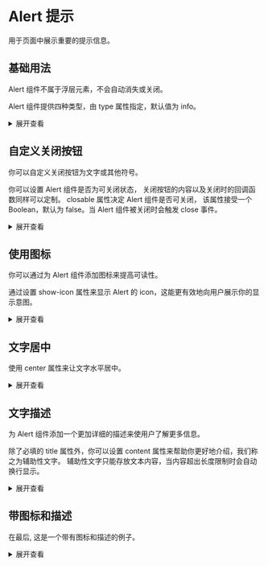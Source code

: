 # Alert 提示

用于页面中展示重要的提示信息。

## 基础用法

Alert 组件不属于浮层元素，不会自动消失或关闭。

Alert 组件提供四种类型，由 type 属性指定，默认值为 info。

  <k-alert title="success alert" type="success" />
  <k-alert title="info alert" type="info" />
  <k-alert title="warning alert" type="warning" />
  <k-alert title="error alert" type="error" />
  <details>
  <summary>展开查看</summary>

  ```vue
  <k-alert title="success alert" type="success" />
  <k-alert title="info alert" type="info" />
  <k-alert title="warning alert" type="warning" />
  <k-alert title="error alert" type="error" />
  ```
  </details>

## 自定义关闭按钮

你可以自定义关闭按钮为文字或其他符号。

你可以设置 Alert 组件是否为可关闭状态， 关闭按钮的内容以及关闭时的回调函数同样可以定制。 closable 属性决定 Alert 组件是否可关闭， 该属性接受一个 Boolean，默认为 false。当 Alert 组件被关闭时会触发 close 事件。

  <k-alert title="unclosable alert" type="success" :closable="false" />
  <k-alert title="alert with callback" type="warning" closable @close="hklo"/>
  <script lang="ts" setup>
  const hklo = () => {
  alert('Hklo World!')
  }
  </script>
  <details>
  <summary>展开查看</summary>

  ```vue
  <k-alert title="unclosable alert" type="success" :closable="false" />
  <k-alert title="alert with callback" type="warning" closable @close="hklo"/>
  <script lang="ts" setup>
  const hklo = () => {
  alert('Hklo World!')
  }
  </script>
  ```
  </details>

## 使用图标

你可以通过为 Alert 组件添加图标来提高可读性。

通过设置 show-icon 属性来显示 Alert 的 icon，这能更有效地向用户展示你的显示意图。

  <k-alert title="success alert" type="success" show-icon />
  <k-alert title="info alert" type="info" show-icon />
  <k-alert title="warning alert" type="warning" show-icon />
  <k-alert title="error alert" type="error" show-icon />
  <details>
  <summary>展开查看</summary>

  ```vue
  <k-alert title="success alert" type="success" show-icon />
  <k-alert title="info alert" type="info" show-icon />
  <k-alert title="warning alert" type="warning" show-icon />
  <k-alert title="error alert" type="error" show-icon />
  ```
  </details>

## 文字居中

使用 center 属性来让文字水平居中。

  <k-alert title="success alert" type="success" center show-icon />
  <k-alert title="info alert" type="info" center show-icon />
  <k-alert title="warning alert" type="warning" center show-icon />
  <k-alert title="error alert" type="error" center show-icon />
  <details>
  <summary>展开查看</summary>

  ```vue
  <k-alert title="success alert" type="success" center show-icon />
  <k-alert title="info alert" type="info" center show-icon />
  <k-alert title="warning alert" type="warning" center show-icon />
  <k-alert title="error alert" type="error" center show-icon />
  ```
  </details>

## 文字描述

为 Alert 组件添加一个更加详细的描述来使用户了解更多信息。

除了必填的 title 属性外，你可以设置 content 属性来帮助你更好地介绍，我们称之为辅助性文字。 辅助性文字只能存放文本内容，当内容超出长度限制时会自动换行显示。

  <k-alert
    title="with content"
    type="success"
    content="This is a content."
  />
  <details>
  <summary>展开查看</summary>

  ```js
  <k-alert
    title="with content"
    type="success"
    content="This is a content."
  />
  ```
  </details>

## 带图标和描述

在最后, 这是一个带有图标和描述的例子。

  <k-alert
    title="success alert"
    type="success"
    content="more text content"
    show-icon
  />
  <k-alert
    title="info alert"
    type="info"
    content="more text content"
    show-icon
  />
  <k-alert
    title="warning alert"
    type="warning"
    content="more text content"
    show-icon
  />
  <k-alert
    title="error alert"
    type="error"
    content="more text content"
    show-icon
  />
  <details>
  <summary>展开查看</summary>

  ```js
  <k-alert
    title="success alert"
    type="success"
    content="more text content"
    show-icon
  />
  <k-alert
    title="info alert"
    type="info"
    content="more text content"
    show-icon
  />
  <k-alert
    title="warning alert"
    type="warning"
    content="more text content"
    show-icon
  />
  <k-alert
    title="error alert"
    type="error"
    content="more text content"
    show-icon
  />
  ```
  </details>